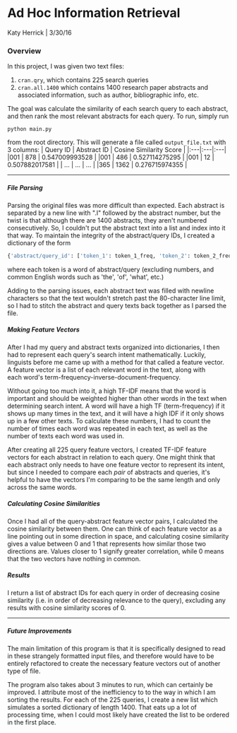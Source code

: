 # Ad Hoc Information Retrieval
Katy Herrick | 3/30/16

### Overview
In this project, I was given two text files:
1. `cran.qry`, which contains 225 search queries
2. `cran.all.1400` which contains 1400 research paper abstracts and associated information, such as author, bibliographic info, etc.

The goal was calculate the similarity of each search query to each abstract, and then rank the most relevant abstracts for each query. To run, simply run
``` shell
python main.py
```
from the root directory. This will generate a file called `output_file.txt` with 3 columns:
| Query ID | Abstract ID | Cosine Similarity Score  |
|:---|:---|:---|
|001 | 878 | 0.547009993528 |
|001 | 486 | 0.527114275295 |
|001 | 12 | 0.507882017581 |
| ... | ... | ... |
|365 | 1362 | 0.276715974355 |

---
##### File Parsing
Parsing the original files was more difficult than expected. Each abstract is separated by a new line with ".I" followed by the abstract number, but the twist is that although there are 1400 abstracts, they aren't numbered consecutively. So, I couldn't put the abstract text into a list and index into it that way. To maintain the integrity of the abstract/query IDs, I created a dictionary of the form
``` python
{'abstract/query_id': ['token_1': token_1_freq, 'token_2': token_2_freq,... 'token_n': token_n_freq}
```
where each token is a word of abstract/query (excluding numbers, and common English words such as 'the', 'of', 'what', etc.)

Adding to the parsing issues, each abstract text was filled with newline characters so that the text wouldn't stretch past the 80-character line limit, so I had to stitch the abstract and query texts back together as I parsed the file.

##### Making Feature Vectors
After I had my query and abstract texts organized into dictionaries, I then had to represent each query's search intent mathematically. Luckily, linguists before me came up with a method for that called a feature vector. A feature vector is a list of each relevant word in the text, along with each word's term-frequency-inverse-document-frequency. 

Without going too much into it, a high TF-IDF means that the word is important and should be weighted higher than other words in the text when determining search intent. A word will have a high TF (term-frequency) if it shows up many times in the text, and it will have a high IDF if it only shows up in a few other texts. To calculate these numbers, I had to count the number of times each word was repeated in each text, as well as the number of texts each word was used in. 

After creating all 225 query feature vectors, I created TF-IDF feature vectors for each abstract in relation to each query. One might think that each abstract only needs to have one feature vector to represent its intent, but since I needed to compare each _pair_ of abstracts and queries, it's helpful to have the vectors I'm comparing to be the same length and only across the same words. 

##### Calculating Cosine Similarities
Once I had all of the query-abstract feature vector pairs, I calculated the cosine similarity between them. One can think of each feature vector as a line pointing out in some direction in space, and calculating cosine similarity gives a value between 0 and 1 that represents how similar those two directions are. Values closer to 1 signify greater correlation, while 0 means that the two vectors have nothing in common.

##### Results
I return a list of abstract IDs for each query in order of decreasing cosine similarity (i.e. in order of decreasing relevance to the query), excluding any results with cosine similarity scores of 0.

---
##### Future Improvements
The main limitation of this program is that it is specifically designed to read in these strangely formatted input files, and therefore would have to be entirely refactored to create the necessary feature vectors out of another type of file.

The program also takes about 3 minutes to run, which can certainly be improved. I attribute most of the inefficiency to to the way in which I am sorting the results. For each of the 225 queries, I create a new list which simulates a sorted dictionary of length 1400. That eats up a lot of processing time, when I could most likely have created the list to be ordered in the first place.